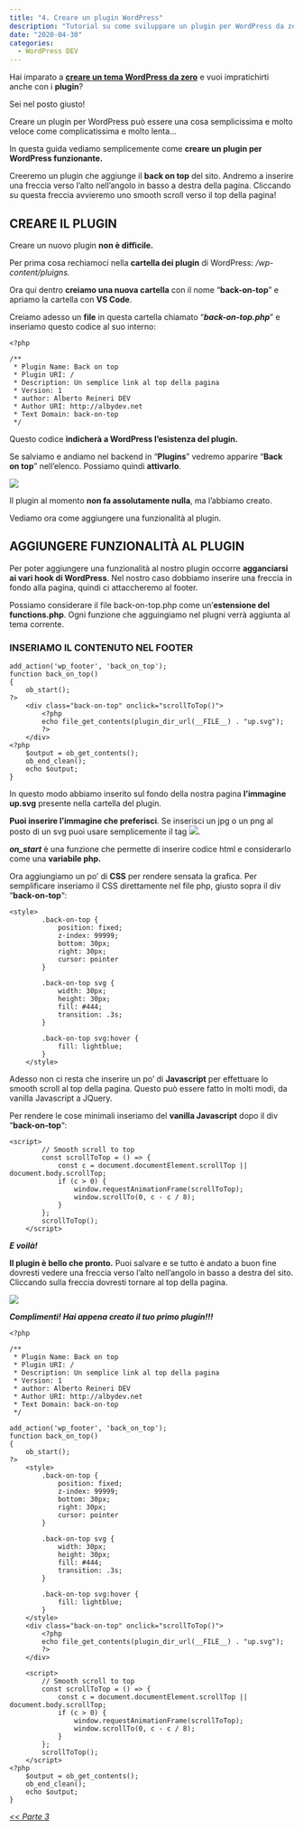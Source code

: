 ```yaml
---
title: "4. Creare un plugin WordPress"
description: "Tutorial su come sviluppare un plugin per WordPress da zero. Vediamo come si crea un plugin per le tue esigenze."
date: "2020-04-30"
categories:
  - WordPress DEV
---
```


Hai imparato a **[creare un tema WordPress da zero](/blog/creare-un-tema-wordpress-da-zero-parte-1/)** e vuoi impratichirti anche con i **plugin**?

Sei nel posto giusto!

Creare un plugin per WordPress può essere una cosa semplicissima e molto veloce come complicatissima e molto lenta…

In questa guida vediamo semplicemente come **creare un plugin per WordPress funzionante.**

Creeremo un plugin che aggiunge il **back on top** del sito. Andremo a inserire una freccia verso l’alto nell’angolo in basso a destra della pagina. Cliccando su questa freccia avvieremo uno smooth scroll verso il top della pagina!

## CREARE IL PLUGIN

Creare un nuovo plugin **non è difficile.**

Per prima cosa rechiamoci nella **cartella dei plugin** di WordPress: _/wp-content/pluigns._

Ora qui dentro **creiamo una nuova cartella** con il nome “**back-on-top**” e apriamo la cartella con **VS Code**.

Creiamo adesso un **file** in questa cartella chiamato “_**back-on-top.php**_” e inseriamo questo codice al suo interno:

```
<?php

/**
 * Plugin Name: Back on top
 * Plugin URI: /
 * Description: Un semplice link al top della pagina
 * Version: 1
 * author: Alberto Reineri DEV
 * Author URI: http://albydev.net
 * Text Domain: back-on-top
 */
```

Questo codice **indicherà a WordPress l’esistenza del plugin.**

Se salviamo e andiamo nel backend in “**Plugins**” vedremo apparire “**Back on top**” nell’elenco. Possiamo quindi **attivarlo**.

![](images/image-41-1024x48-1.png)

Il plugin al momento **non fa assolutamente nulla**, ma l’abbiamo creato.

Vediamo ora come aggiungere una funzionalità al plugin.

## AGGIUNGERE FUNZIONALITÀ AL PLUGIN

Per poter aggiungere una funzionalità al nostro plugin occorre **agganciarsi ai vari hook di WordPress**. Nel nostro caso dobbiamo inserire una freccia in fondo alla pagina, quindi ci attaccheremo al footer.

Possiamo considerare il file back-on-top.php come un’**estensione del functions.php**. Ogni funzione che agguingiamo nel plugni verrà aggiunta al tema corrente.

### INSERIAMO IL CONTENUTO NEL FOOTER

```
add_action('wp_footer', 'back_on_top');
function back_on_top()
{
    ob_start();
?>
    <div class="back-on-top" onclick="scrollToTop()">
        <?php
        echo file_get_contents(plugin_dir_url(__FILE__) . "up.svg");
        ?>
    </div>
<?php
    $output = ob_get_contents();
    ob_end_clean();
    echo $output;
}
```

In questo modo abbiamo inserito sul fondo della nostra pagina **l’immagine up.svg** presente nella cartella del plugin.

**Puoi inserire l’immagine che preferisci**. Se inserisci un jpg o un png al posto di un svg puoi usare semplicemente il tag <img src=…>.

**_on\_start_** è una funzione che permette di inserire codice html e considerarlo come una **variabile php.**

Ora aggiungiamo un po’ di **CSS** per rendere sensata la grafica. Per semplificare inseriamo il CSS direttamente nel file php, giusto sopra il div “**back-on-top**“:

```
<style>
        .back-on-top {
            position: fixed;
            z-index: 99999;
            bottom: 30px;
            right: 30px;
            cursor: pointer
        }

        .back-on-top svg {
            width: 30px;
            height: 30px;
            fill: #444;
            transition: .3s;
        }

        .back-on-top svg:hover {
            fill: lightblue;
        }
    </style>
```

Adesso non ci resta che inserire un po’ di **Javascript** per effettuare lo smooth scroll al top della pagina. Questo può essere fatto in molti modi, da vanilla Javascript a JQuery.

Per rendere le cose minimali inseriamo del **vanilla Javascript** dopo il div “**back-on-top**“:

```
<script>
        // Smooth scroll to top
        const scrollToTop = () => {
            const c = document.documentElement.scrollTop || document.body.scrollTop;
            if (c > 0) {
                window.requestAnimationFrame(scrollToTop);
                window.scrollTo(0, c - c / 8);
            }
        };
        scrollToTop();
    </script>
```

**_E voilà!_**

**Il plugin è bello che pronto.** Puoi salvare e se tutto è andato a buon fine dovresti vedere una freccia verso l’alto nell’angolo in basso a destra del sito. Cliccando sulla freccia dovresti tornare al top della pagina.

![](images/image-39-1.png)

**_Complimenti! Hai appena creato il tuo primo plugin!!!_**

```
<?php

/**
 * Plugin Name: Back on top
 * Plugin URI: /
 * Description: Un semplice link al top della pagina
 * Version: 1
 * author: Alberto Reineri DEV
 * Author URI: http://albydev.net
 * Text Domain: back-on-top
 */

add_action('wp_footer', 'back_on_top');
function back_on_top()
{
    ob_start();
?>
    <style>
        .back-on-top {
            position: fixed;
            z-index: 99999;
            bottom: 30px;
            right: 30px;
            cursor: pointer
        }

        .back-on-top svg {
            width: 30px;
            height: 30px;
            fill: #444;
            transition: .3s;
        }

        .back-on-top svg:hover {
            fill: lightblue;
        }
    </style>
    <div class="back-on-top" onclick="scrollToTop()">
        <?php
        echo file_get_contents(plugin_dir_url(__FILE__) . "up.svg");
        ?>
    </div>

    <script>
        // Smooth scroll to top
        const scrollToTop = () => {
            const c = document.documentElement.scrollTop || document.body.scrollTop;
            if (c > 0) {
                window.requestAnimationFrame(scrollToTop);
                window.scrollTo(0, c - c / 8);
            }
        };
        scrollToTop();
    </script>
<?php
    $output = ob_get_contents();
    ob_end_clean();
    echo $output;
}
```

_[<< Parte 3](/blog/creare-un-tema-wordpress-da-zero-parte-3/)_[](.local/assistenza/)
